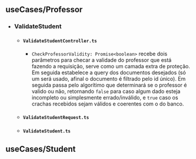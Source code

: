 ## useCases/Professor

- ### ValidateStudent
  - #### `ValidateStudentController.ts`
    - `CheckProfessorValidity: Promise<boolean>`
      recebe dois parâmetros para checar a validade do professor que está fazendo a requisição, serve como um camada extra de proteção.
      Em seguida estabelece a query dos documentos desejados (só um será usado, afinal o documento é filtrado pelo id único). Em seguida passa pelo algorítimo que determinará se o professor é valido ou não, retornando `false` para caso algum dado esteja incompleto ou simplesmente errado/inválido, e `true` caso os crachas recebidos sejam válidos e coerentes com o do banco.
  - #### `ValidateStudentRequest.ts`
  - #### `ValidateStudent.ts`

## useCases/Student

